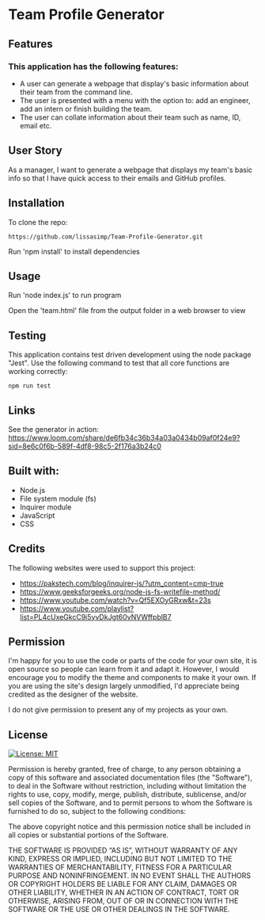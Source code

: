 # Team Profile Generator

## Features
### This application has the following features:
- A user can generate a webpage that display's basic information about their team from the command line.
- The user is presented with a menu with the option to: add an engineer, add an intern or finish building the team.
- The user can collate information about their team such as name, ID, email etc.

## User Story
As a manager, I want to generate a webpage that displays my team's basic info so that I have quick access to their emails and GitHub profiles.

## Installation
To clone the repo:
```
https://github.com/lissasimp/Team-Profile-Generator.git
``` 
Run 'npm install' to install dependencies

## Usage
Run 'node index.js' to run program

Open the 'team.html' file from the output folder in a web browser to view

## Testing

This application contains test driven development using the node package "Jest".
Use the following command to test that all core functions are working correctly:

```
npm run test
```

## Links
See the generator in action:
https://www.loom.com/share/de6fb34c36b34a03a0434b09af0f24e9?sid=8e6c0f6b-589f-4df8-98c5-2f176a3b24c0

## Built with:

- Node.js
- File system module (fs)
- Inquirer module
- JavaScript
- CSS

## Credits
The following websites were used to support this project:
- https://pakstech.com/blog/inquirer-js/?utm_content=cmp-true
- https://www.geeksforgeeks.org/node-js-fs-writefile-method/
- https://www.youtube.com/watch?v=Qf5EXOyGRxw&t=23s
- https://www.youtube.com/playlist?list=PL4cUxeGkcC9i5yvDkJgt60vNVWffpblB7

## Permission
I'm happy for you to use the code or parts of the code for your own site, it is open source so people can learn from it and adapt it. However, I would encourage you to modify the theme and components to make it your own. If you are using the site's design largely unmodified, I'd appreciate being credited as the designer of the website.

I do not give permission to present any of my projects as your own.

## License
[![License: MIT](https://img.shields.io/badge/License-MIT-yellow.svg)](https://opensource.org/licenses/MIT)

Permission is hereby granted, free of charge, to any person obtaining a copy of this software and associated documentation files (the "Software"), to deal in the Software without restriction, including without limitation the rights to use, copy, modify, merge, publish, distribute, sublicense, and/or sell copies of the Software, and to permit persons to whom the Software is furnished to do so, subject to the following conditions:

The above copyright notice and this permission notice shall be included in all copies or substantial portions of the Software.

THE SOFTWARE IS PROVIDED “AS IS”, WITHOUT WARRANTY OF ANY KIND, EXPRESS OR IMPLIED, INCLUDING BUT NOT LIMITED TO THE WARRANTIES OF MERCHANTABILITY, FITNESS FOR A PARTICULAR PURPOSE AND NONINFRINGEMENT. IN NO EVENT SHALL THE AUTHORS OR COPYRIGHT HOLDERS BE LIABLE FOR ANY CLAIM, DAMAGES OR OTHER LIABILITY, WHETHER IN AN ACTION OF CONTRACT, TORT OR OTHERWISE, ARISING FROM, OUT OF OR IN CONNECTION WITH THE SOFTWARE OR THE USE OR OTHER DEALINGS IN THE SOFTWARE.

